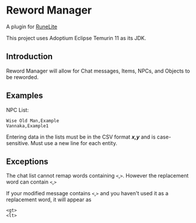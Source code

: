 # Reword Manager

A plugin for [RuneLite](https://runelite.net/)

This project uses Adoptium Eclipse Temurin 11 as its JDK.

## Introduction

Reword Manager will allow for Chat messages, Items, NPCs, and Objects to be reworded.

## Examples

NPC List:

	Wise Old Man,Example
	Vannaka,Example1

Entering data in the lists must be in the CSV format ***x,y*** and is case-sensitive. Must use a new line for each entity.

## Exceptions

The chat list cannot remap words containing `<`,`>`. However the replacement word can contain `<`,`>`

If your modified message contains `<`,`>` and you haven't used it as a replacement word, it will appear as

	<gt> 
	<lt>
